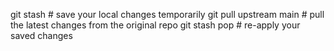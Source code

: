 git stash             # save your local changes temporarily
git pull upstream main  # pull the latest changes from the original repo
git stash pop         # re-apply your saved changes